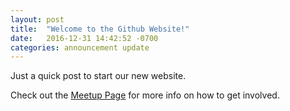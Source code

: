 ```yaml
---
layout: post
title:  "Welcome to the Github Website!"
date:   2016-12-31 14:42:52 -0700
categories: announcement update
---
```

Just a quick post to start our new website.

Check out the [Meetup Page][meetup] for more info on how to get involved.

[meetup]: https://www.meetup.com/Edmonton-Data-Management-Meetup/
